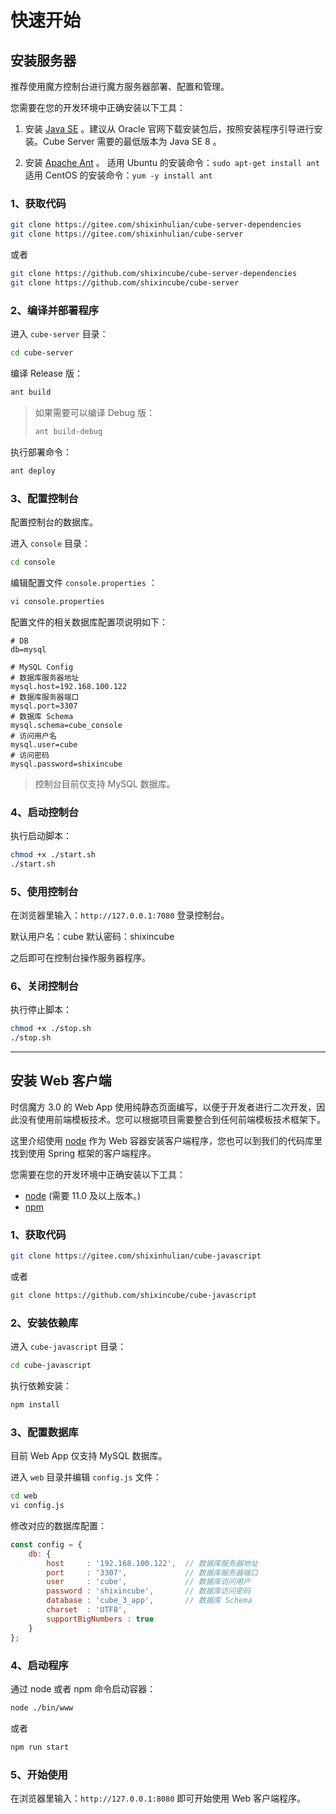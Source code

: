 # 快速开始

## 安装服务器

推荐使用魔方控制台进行魔方服务器部署、配置和管理。

您需要在您的开发环境中正确安装以下工具：

1. 安装 [Java SE](https://www.oracle.com/java/technologies/javase-downloads.html) 。建议从 Oracle 官网下载安装包后，按照安装程序引导进行安装。Cube Server 需要的最低版本为 Java SE 8 。

2. 安装 [Apache Ant](http://ant.apache.org/) 。
  适用 Ubuntu 的安装命令：`sudo apt-get install ant`
  适用 CentOS 的安装命令：`yum -y install ant`


### 1、获取代码

```bash
git clone https://gitee.com/shixinhulian/cube-server-dependencies
git clone https://gitee.com/shixinhulian/cube-server
```

或者

```bash
git clone https://github.com/shixincube/cube-server-dependencies
git clone https://github.com/shixincube/cube-server
```

### 2、编译并部署程序

进入 `cube-server` 目录：

```bash
cd cube-server
```

编译 Release 版：

```bash
ant build
```

>
>如果需要可以编译 Debug 版：
>
>```bash
>ant build-debug
>```
>

执行部署命令：

```bash
ant deploy
```

### 3、配置控制台

配置控制台的数据库。

进入 `console` 目录：
```bash
cd console
```

编辑配置文件 `console.properties` ：
```bash
vi console.properties
```

配置文件的相关数据库配置项说明如下：

```
# DB
db=mysql

# MySQL Config
# 数据库服务器地址
mysql.host=192.168.100.122
# 数据库服务器端口
mysql.port=3307
# 数据库 Schema
mysql.schema=cube_console
# 访问用户名
mysql.user=cube
# 访问密码
mysql.password=shixincube
```

> 控制台目前仅支持 MySQL 数据库。


### 4、启动控制台

执行启动脚本：

```bash
chmod +x ./start.sh
./start.sh
```

### 5、使用控制台

在浏览器里输入：`http://127.0.0.1:7080` 登录控制台。

默认用户名：cube
默认密码：shixincube

之后即可在控制台操作服务器程序。


### 6、关闭控制台

执行停止脚本：

```bash
chmod +x ./stop.sh
./stop.sh
```

----

## 安装 Web 客户端

时信魔方 3.0 的 Web App 使用纯静态页面编写，以便于开发者进行二次开发，因此没有使用前端模板技术。您可以根据项目需要整合到任何前端模板技术框架下。

这里介绍使用 [node](https://nodejs.org/zh-cn/) 作为 Web 容器安装客户端程序，您也可以到我们的代码库里找到使用 Spring 框架的客户端程序。

您需要在您的开发环境中正确安装以下工具：

* [node](https://nodejs.org/zh-cn/) (需要 11.0 及以上版本。)
* [npm](https://www.npmjs.com/)


### 1、获取代码

```bash
git clone https://gitee.com/shixinhulian/cube-javascript
```

或者

```bash
git clone https://github.com/shixincube/cube-javascript
```

### 2、安装依赖库

进入 `cube-javascript` 目录：

```bash
cd cube-javascript
```

执行依赖安装：

```bash
npm install
```

### 3、配置数据库

目前 Web App 仅支持 MySQL 数据库。

进入 `web` 目录并编辑 `config.js` 文件：

```bash
cd web
vi config.js
```

修改对应的数据库配置：

```javascript
const config = {
    db: {
        host     : '192.168.100.122',  // 数据库服务器地址
        port     : '3307',             // 数据库服务器端口
        user     : 'cube',             // 数据库访问用户
        password : 'shixincube',       // 数据库访问密码
        database : 'cube_3_app',       // 数据库 Schema
        charset  : 'UTF8',
        supportBigNumbers : true
    }
};
```

### 4、启动程序

通过 node 或者 npm 命令启动容器：

```bash
node ./bin/www
```

或者

```bash
npm run start
```

### 5、开始使用

在浏览器里输入：`http://127.0.0.1:8080` 即可开始使用 Web 客户端程序。


&nbsp;
&nbsp;
&nbsp;
